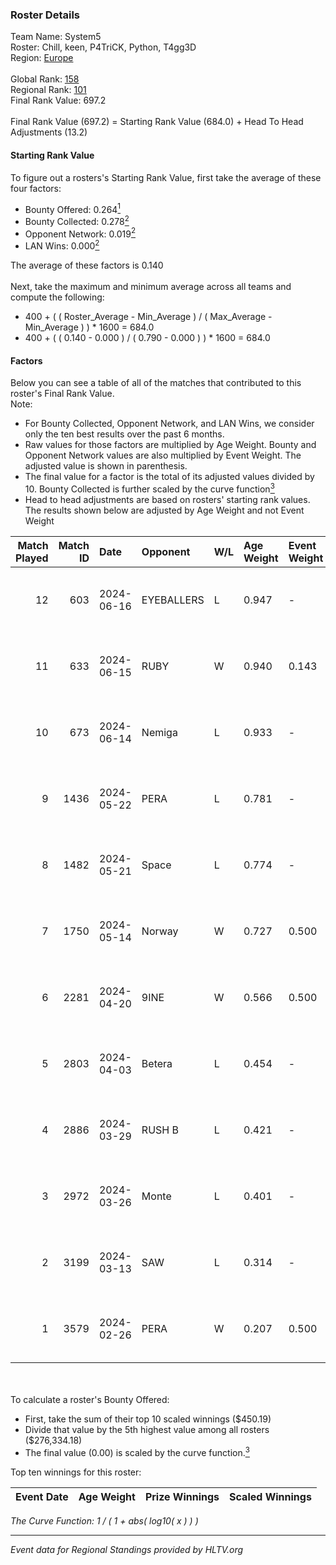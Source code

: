 ### Roster Details<br />
Team Name: System5<br />
Roster: Chill, keen, P4TriCK, Python, T4gg3D<br />
Region: [Europe]( ../standings_europe.md)<br />
<br />
Global Rank: [158](../standings_global.md)<br />
Regional Rank: [101]( ../standings_europe.md)<br />
Final Rank Value:  697.2<br />
<br />
Final Rank Value (697.2) = Starting Rank Value (684.0) + Head To Head Adjustments (13.2)<br />

#### Starting Rank Value<br />
To figure out a rosters's Starting Rank Value, first take the average of these four factors:<br />
- Bounty Offered: 0.264[<sup>1</sup>](#table2)
- Bounty Collected: 0.278[<sup>2</sup>](#table1)
- Opponent Network: 0.019[<sup>2</sup>](#table1)
- LAN Wins: 0.000[<sup>2</sup>](#table1)

The average of these factors is 0.140<br />
<br />
Next, take the maximum and minimum average across all teams and compute the following:<br />
- 400 + ( ( Roster_Average - Min_Average ) / ( Max_Average - Min_Average ) ) * 1600 = 684.0
- 400 + ( ( 0.140 - 0.000 ) / ( 0.790 - 0.000 ) ) * 1600 = 684.0


#### Factors<br />
Below you can see a table of all of the matches that contributed to this roster's Final Rank Value.<br />
Note:<br />

- For Bounty Collected, Opponent Network, and LAN Wins, we consider only the ten best results over the past 6 months.
- Raw values for those factors are multiplied by Age Weight. Bounty and Opponent Network values are also multiplied by Event Weight. The adjusted value is shown in parenthesis.
- The final value for a factor is the total of its adjusted values divided by 10. Bounty Collected is further scaled by the curve function[<sup>3</sup>](#curveFunction)
- Head to head adjustments are based on rosters' starting rank values. The results shown below are adjusted by Age Weight and not Event Weight
<span id="table1"></span><br />


| Match Played | Match ID | Date       | Opponent   | W/L | Age Weight | Event Weight | Bounty Collected | Opponent Network | LAN Wins  | H2H Adj. | Roster                               |
| -: | -: | :- | :- | :- | :- | :- | :- | :- | :- | -: | :- |
|           12 |      603 | 2024-06-16 | EYEBALLERS | L   | 0.947      | -            | -                | -                | -         |    -7.99 | Chill, keen, P4TriCK, Python, T4gg3D |
|           11 |      633 | 2024-06-15 | RUBY       | W   | 0.940      | 0.143        | 0.122 (0.016)    | 0.575 (0.077)    | 0 (0.000) |    22.87 | Chill, keen, P4TriCK, Python, T4gg3D |
|           10 |      673 | 2024-06-14 | Nemiga     | L   | 0.933      | -            | -                | -                | -         |    -1.80 | Chill, keen, P4TriCK, Python, T4gg3D |
|            9 |     1436 | 2024-05-22 | PERA       | L   | 0.781      | -            | -                | -                | -         |    -4.20 | Chill, keen, P4TriCK, Python, T4gg3D |
|            8 |     1482 | 2024-05-21 | Space      | L   | 0.774      | -            | -                | -                | -         |    -6.43 | Chill, keen, P4TriCK, Python, T4gg3D |
|            7 |     1750 | 2024-05-14 | Norway     | W   | 0.727      | 0.500        | 0.008 (0.003)    | 0.116 (0.042)    | 0 (0.000) |    12.47 | Chill, keen, P4TriCK, Python, T4gg3D |
|            6 |     2281 | 2024-04-20 | 9INE       | W   | 0.566      | 0.500        | 0.000 (0.000)    | 0.075 (0.021)    | 0 (0.000) |     5.22 | Chill, keen, P4TriCK, Python, T4gg3D |
|            5 |     2803 | 2024-04-03 | Betera     | L   | 0.454      | -            | -                | -                | -         |    -6.31 | Chill, keen, P4TriCK, Python, shadiy |
|            4 |     2886 | 2024-03-29 | RUSH B     | L   | 0.421      | -            | -                | -                | -         |    -4.02 | Chill, keen, P4TriCK, Python, shadiy |
|            3 |     2972 | 2024-03-26 | Monte      | L   | 0.401      | -            | -                | -                | -         |    -1.41 | Chill, keen, krii, P4TriCK, Python   |
|            2 |     3199 | 2024-03-13 | SAW        | L   | 0.314      | -            | -                | -                | -         |    -0.51 | Chill, keen, krii, P4TriCK, Python   |
|            1 |     3579 | 2024-02-26 | PERA       | W   | 0.207      | 0.500        | 0.061 (0.006)    | 0.462 (0.048)    | 0 (0.000) |     5.28 | Chill, keen, krii, P4TriCK, Python   |

<br />
<span id="table2"></span><br />
To calculate a roster's Bounty Offered:<br />

- First, take the sum of their top 10 scaled winnings ($450.19)
- Divide that value by the 5th highest value among all rosters ($276,334.18)
- The final value (0.00) is scaled by the curve function.[<sup>3</sup>](#curveFunction)

Top ten winnings for this roster:<br />

| Event Date | Age Weight | Prize Winnings | Scaled Winnings |
| :- | -: | :- | :- |


<span id="curveFunction"></span>_The Curve Function: 1 / ( 1 + abs( log10( x ) ) )_<br />

---
_Event data for Regional Standings provided by HLTV.org_<br />
